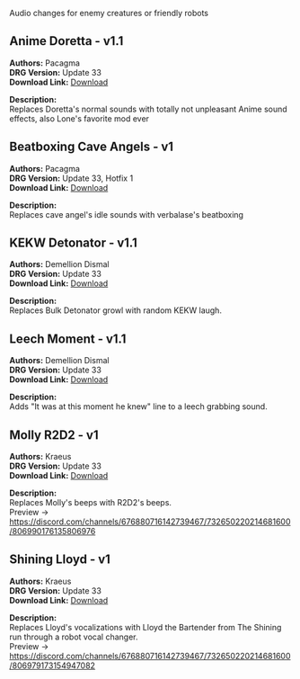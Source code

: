 Audio changes for enemy creatures or friendly robots
<!-- mod list -->

## Anime Doretta - v1.1
**Authors:** Pacagma  
**DRG Version:** Update 33  
**Download Link:** [Download](https://github.com/ArcticEcho/DRG-Mods/raw/bb940600b86e6419b90c93f994a655365f416b73/Audio/NPC/Anime%20Doretta%20-%20V1.1%20_P.pak)  

**Description:**  
Replaces Doretta's normal sounds with totally not unpleasant Anime sound effects, also Lone's favorite mod ever

## Beatboxing Cave Angels - v1
**Authors:** Pacagma  
**DRG Version:** Update 33, Hotfix 1  
**Download Link:** [Download](https://github.com/ArcticEcho/DRG-Mods/raw/dd795efc3ba0cf6d1de28dbf1280cb84204855dd/Audio/NPC/Beatboxing%20Cave%20Angels%20-%20V1%20_P.pak)  

**Description:**  
Replaces cave angel's idle sounds with verbalase's beatboxing

## KEKW Detonator - v1.1
**Authors:** Demellion Dismal  
**DRG Version:** Update 33  
**Download Link:** [Download](https://github.com/ArcticEcho/DRG-Mods/raw/51d6ee4e8093f000c9c0fb978a2baeb59a82cc7e/Audio/NPC/KEKW%20Detonator%20-%20V1.1%20_P.pak)  

**Description:**  
Replaces Bulk Detonator growl with random KEKW laugh.

## Leech Moment - v1.1
**Authors:** Demellion Dismal  
**DRG Version:** Update 33  
**Download Link:** [Download](https://github.com/ArcticEcho/DRG-Mods/raw/c717cb42d419d1dc27d9934c76e171743ab2d3b8/Audio/NPC/Leech%20Moment%20-%20V1.1%20_P.pak)  

**Description:**  
Adds "It was at this moment he knew" line to a leech grabbing sound.

## Molly R2D2 - v1
**Authors:** Kraeus  
**DRG Version:** Update 33  
**Download Link:** [Download](https://github.com/ArcticEcho/DRG-Mods/raw/45d4540bc1ac065822487e58659f7dab7e715a7a/Audio/NPC/Molly%20R2D2%20-%20V1%20_P.pak)  

**Description:**  
Replaces Molly's beeps with R2D2's beeps.  
Preview -> https://discord.com/channels/676880716142739467/732650220214681600/806990176135806976

## Shining Lloyd - v1
**Authors:** Kraeus  
**DRG Version:** Update 33  
**Download Link:** [Download](https://github.com/ArcticEcho/DRG-Mods/raw/2e07ee80662a345bfdeb1bce8f683f61d82d84e3/Audio/NPC/Shining%20Lloyd%20-%20V1%20_P.pak)  

**Description:**  
Replaces Lloyd's vocalizations with Lloyd the Bartender from The Shining run through a robot vocal changer.  
Preview -> https://discord.com/channels/676880716142739467/732650220214681600/806979173154947082